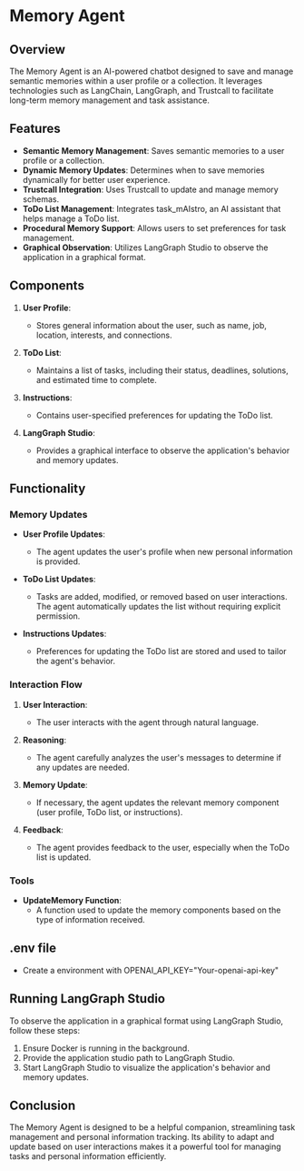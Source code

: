 # Memory Agent

## Overview

The Memory Agent is an AI-powered chatbot designed to save and manage semantic memories within a user profile or a collection. It leverages technologies such as LangChain, LangGraph, and Trustcall to facilitate long-term memory management and task assistance.

## Features

- **Semantic Memory Management**: Saves semantic memories to a user profile or a collection.
- **Dynamic Memory Updates**: Determines when to save memories dynamically for better user experience.
- **Trustcall Integration**: Uses Trustcall to update and manage memory schemas.
- **ToDo List Management**: Integrates task_mAIstro, an AI assistant that helps manage a ToDo list.
- **Procedural Memory Support**: Allows users to set preferences for task management.
- **Graphical Observation**: Utilizes LangGraph Studio to observe the application in a graphical format.

## Components

1. **User Profile**: 
   - Stores general information about the user, such as name, job, location, interests, and connections.

2. **ToDo List**: 
   - Maintains a list of tasks, including their status, deadlines, solutions, and estimated time to complete.

3. **Instructions**: 
   - Contains user-specified preferences for updating the ToDo list.

4. **LangGraph Studio**: 
   - Provides a graphical interface to observe the application's behavior and memory updates.

## Functionality

### Memory Updates

- **User Profile Updates**: 
  - The agent updates the user's profile when new personal information is provided.

- **ToDo List Updates**: 
  - Tasks are added, modified, or removed based on user interactions. The agent automatically updates the list without requiring explicit permission.

- **Instructions Updates**: 
  - Preferences for updating the ToDo list are stored and used to tailor the agent's behavior.

### Interaction Flow

1. **User Interaction**: 
   - The user interacts with the agent through natural language.

2. **Reasoning**: 
   - The agent carefully analyzes the user's messages to determine if any updates are needed.

3. **Memory Update**: 
   - If necessary, the agent updates the relevant memory component (user profile, ToDo list, or instructions).

4. **Feedback**: 
   - The agent provides feedback to the user, especially when the ToDo list is updated.

### Tools

- **UpdateMemory Function**: 
  - A function used to update the memory components based on the type of information received.

## .env file
   - Create a environment with    OPENAI_API_KEY="Your-openai-api-key"


## Running LangGraph Studio

To observe the application in a graphical format using LangGraph Studio, follow these steps:

1. Ensure Docker is running in the background.
2. Provide the application studio path to LangGraph Studio.
3. Start LangGraph Studio to visualize the application's behavior and memory updates.

## Conclusion

The Memory Agent is designed to be a helpful companion, streamlining task management and personal information tracking. Its ability to adapt and update based on user interactions makes it a powerful tool for managing tasks and personal information efficiently.
